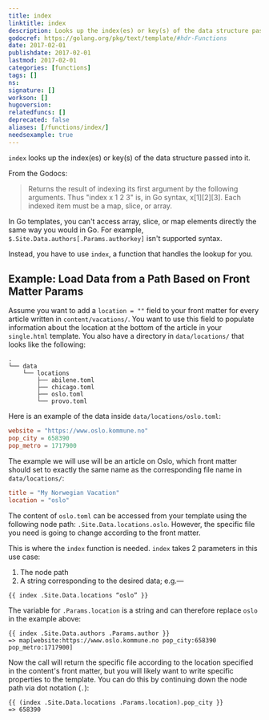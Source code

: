 ```yaml
---
title: index
linktitle: index
description: Looks up the index(es) or key(s) of the data structure passed into it.
godocref: https://golang.org/pkg/text/template/#hdr-Functions
date: 2017-02-01
publishdate: 2017-02-01
lastmod: 2017-02-01
categories: [functions]
tags: []
ns:
signature: []
workson: []
hugoversion:
relatedfuncs: []
deprecated: false
aliases: [/functions/index/]
needsexample: true
---
```


`index` looks up the index(es) or key(s) of the data structure passed into it.

From the Godocs:

> Returns the result of indexing its first argument by the following arguments. Thus "index x 1 2 3" is, in Go syntax, x[1][2][3]. Each indexed item must be a map, slice, or array.

In Go templates, you can't access array, slice, or map elements directly the same way you would in Go. For example, `$.Site.Data.authors[.Params.authorkey]` isn't supported syntax.

Instead, you have to use `index`, a function that handles the lookup for you.

## Example: Load Data from a Path Based on Front Matter Params

Assume you want to add a `location = ""` field to your front matter for every article written in `content/vacations/`. You want to use this field to populate information about the location at the bottom of the article in your `single.html` template. You also have a directory in `data/locations/` that looks like the following:

```
.
└── data
    └── locations
        ├── abilene.toml
        ├── chicago.toml
        ├── oslo.toml
        └── provo.toml
```

Here is an example of the data inside `data/locations/oslo.toml`:

```toml
website = "https://www.oslo.kommune.no"
pop_city = 658390
pop_metro = 1717900
```

The example we will use will be an article on Oslo, which front matter should set to exactly the same name as the corresponding file name in `data/locations/`:

```toml
title = "My Norwegian Vacation"
location = "oslo"
```

The content of `oslo.toml` can be accessed from your template using the following node path: `.Site.Data.locations.oslo`. However, the specific file you need is going to change according to the front matter.

This is where the `index` function is needed. `index` takes 2 parameters in this use case:

1. The node path
2. A string corresponding to the desired data; e.g.&mdash;

```
{{ index .Site.Data.locations “oslo” }}
```

The variable for `.Params.location` is a string and can therefore replace `oslo` in the example above:

```golang
{{ index .Site.Data.authors .Params.author }}
=> map[website:https://www.oslo.kommune.no pop_city:658390 pop_metro:1717900]
```

Now the call will return the specific file according to the location specified in the content's front matter, but you will likely want to write specific properties to the template. You can do this by continuing down the node path via dot notation (`.`):

```golang
{{ (index .Site.Data.locations .Params.location).pop_city }}
=> 658390
```

